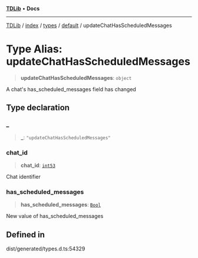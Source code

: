 [**TDLib**](../../../../../../README.md) • **Docs**

***

[TDLib](../../../../../../modules.md) / [index](../../../../../README.md) / [types](../../../README.md) / [default](../README.md) / updateChatHasScheduledMessages

# Type Alias: updateChatHasScheduledMessages

> **updateChatHasScheduledMessages**: `object`

A chat's has_scheduled_messages field has changed

## Type declaration

### \_

> **\_**: `"updateChatHasScheduledMessages"`

### chat\_id

> **chat\_id**: [`int53`](int53-1.md)

Chat identifier

### has\_scheduled\_messages

> **has\_scheduled\_messages**: [`Bool`](Bool.md)

New value of has_scheduled_messages

## Defined in

dist/generated/types.d.ts:54329
